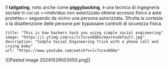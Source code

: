 Il **tailgating**, noto anche come **piggybacking**, è una tecnica di ingegneria sociale in cui un ==individuo non autorizzato ottiene accesso fisico a aree protette== seguendo da vicino una persona autorizzata. Sfrutta la cortesia o la disattenzione delle persone per bypassare controlli di sicurezza fisica.

```embed
title: "This is how hackers hack you using simple social engineering"
image: "https://i.ytimg.com/vi/lc7scxvKQOo/maxresdefault.jpg"
description: "Simple Social Engineering Trick with a phone call and crying baby"
url: "https://www.youtube.com/watch?v=lc7scxvKQOo"
```

![[Pasted image 20241029003050.png]]